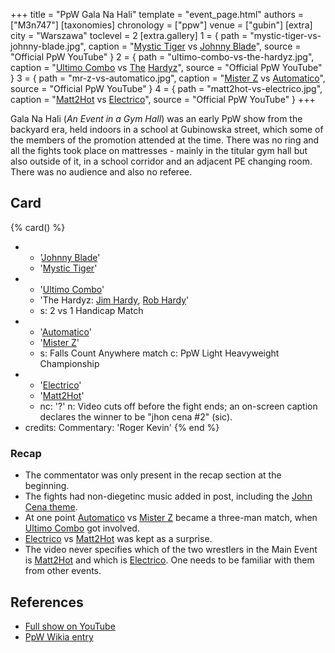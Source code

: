 +++
title = "PpW Gala Na Hali"
template = "event_page.html"
authors = ["M3n747"]
[taxonomies]
chronology = ["ppw"]
venue = ["gubin"]
[extra]
city = "Warszawa"
toclevel = 2
[extra.gallery]
1 = { path = "mystic-tiger-vs-johnny-blade.jpg", caption = "[Mystic Tiger](@/w/rob-scaffold.md) vs [Johnny Blade](@/w/johnny-blade.md)", source = "Official PpW YouTube" }
2 = { path = "ultimo-combo-vs-the-hardyz.jpg", caption = "[Ultimo Combo](@/w/johnny-blade.md) vs [The](@/w/mister-z.md) [Hardyz](@/w/rob-scaffold.md)", source = "Official PpW YouTube" }
3 = { path = "mr-z-vs-automatico.jpg", caption = "[Mister Z](@/w/mister-z.md) vs [Automatico](@/w/rob-scaffold.md)", source = "Official PpW YouTube" }
4 = { path = "matt2hot-vs-electrico.jpg", caption = "[Matt2Hot](@/w/matt2hot.md) vs [Electrico](@/w/mister-z.md)", source = "Official PpW YouTube" }
+++

Gala Na Hali (_An Event in a Gym Hall_) was an early PpW show from the backyard era, held indoors in a school at Gubinowska street, which some of the members of the promotion attended at the time. There was no ring and all the fights took place on mattresses - mainly in the titular gym hall but also outside of it, in a school corridor and an adjacent PE changing room. There was no audience and also no referee.

## Card

{% card() %}
- - '[Johnny Blade](@/w/johnny-blade.md)'
  - '[Mystic Tiger](@/w/rob-scaffold.md)'
- - '[Ultimo Combo](@/w/johnny-blade.md)'
  - 'The Hardyz: [Jim Hardy](@/w/mister-z.md), [Rob Hardy](@/w/rob-scaffold.md)'
  - s: 2 vs 1 Handicap Match
- - '[Automatico](@/w/rob-scaffold.md)'
  - '[Mister Z](@/w/mister-z.md)'
  - s: Falls Count Anywhere match
    c: PpW Light Heavyweight Championship
- - '[Electrico](@/w/mister-z.md)'
  - '[Matt2Hot](@/w/matt2hot.md)'
  - nc: '?'
    n: Video cuts off before the fight ends; an on-screen caption declares the winner to be "jhon cena &#35;2" (sic).
- credits:
    Commentary: 'Roger Kevin'
{% end %}

### Recap

* The commentator was only present in the recap section at the beginning.
* The fights had non-diegetinc music added in post, including the [John Cena theme][cena-za-kilo].
* At one point [Automatico](@/w/rob-scaffold.md) vs [Mister Z](@/w/mister-z.md) became a three-man match, when [Ultimo Combo](@/w/johnny-blade.md) got involved.
* [Electrico](@/w/mister-z.md) vs [Matt2Hot](@/w/matt2hot.md) was kept as a surprise.
* The video never specifies which of the two wrestlers in the Main Event is [Matt2Hot](@/w/matt2hot.md) and which is [Electrico](@/w/mister-z.md). One needs to be familiar with them from other events.

## References

* [Full show on YouTube](https://www.youtube.com/watch?v=vgzV_VAajB8)
* [PpW Wikia entry](https://ppw-fandom.tpwres.pl/ppw-gala-na-hali-2015)

[cena-za-kilo]: https://www.youtube.com/watch?v=svjMiqVeiG8
